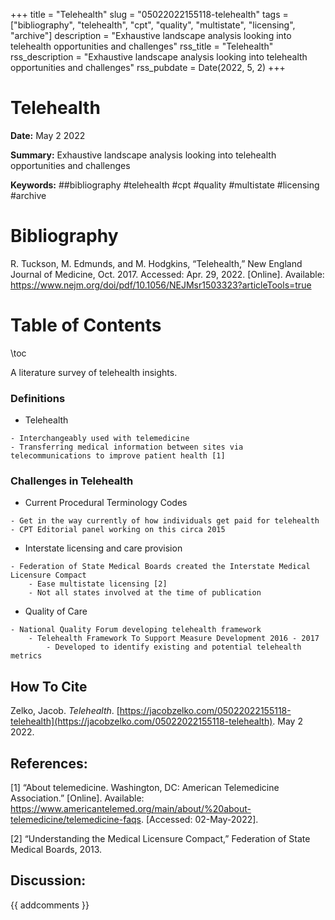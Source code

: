 +++
title = "Telehealth"
slug = "05022022155118-telehealth"
tags = ["bibliography", "telehealth", "cpt", "quality", "multistate", "licensing", "archive"]
description = "Exhaustive landscape analysis looking into telehealth opportunities and challenges"
rss_title = "Telehealth"
rss_description = "Exhaustive landscape analysis looking into telehealth opportunities and challenges"
rss_pubdate = Date(2022, 5, 2)
+++



Telehealth
=========

**Date:** May 2 2022

**Summary:** Exhaustive landscape analysis looking into telehealth opportunities and challenges

**Keywords:** ##bibliography #telehealth #cpt #quality #multistate #licensing #archive

Bibliography
==========

R. Tuckson, M. Edmunds, and M. Hodgkins, “Telehealth,” New England Journal of Medicine, Oct. 2017. Accessed: Apr. 29, 2022. [Online]. Available: https://www.nejm.org/doi/pdf/10.1056/NEJMsr1503323?articleTools=true

Table of Contents
=========

\toc

A literature survey of telehealth insights.

### Definitions

  * Telehealth

```
- Interchangeably used with telemedicine
- Transferring medical information between sites via telecommunications to improve patient health [1]
```

### Challenges in Telehealth

  * Current Procedural Terminology Codes

```
- Get in the way currently of how individuals get paid for telehealth
- CPT Editorial panel working on this circa 2015
```

  * Interstate licensing and care provision

```
- Federation of State Medical Boards created the Interstate Medical Licensure Compact
	- Ease multistate licensing [2]
	- Not all states involved at the time of publication
```

  * Quality of Care

```
- National Quality Forum developing telehealth framework
	- Telehealth Framework To Support Measure Development 2016 - 2017
		- Developed to identify existing and potential telehealth metrics
```
## How To Cite

 Zelko, Jacob. _Telehealth_. [https://jacobzelko.com/05022022155118-telehealth](https://jacobzelko.com/05022022155118-telehealth). May 2 2022.
## References:

[1] “About telemedicine. Washington, DC: American Telemedicine Association.” [Online]. Available: https://www.americantelemed.org/main/about/%20about-telemedicine/telemedicine-faqs. [Accessed: 02-May-2022].

[2] “Understanding the Medical Licensure Compact,” Federation of State Medical Boards, 2013.
## Discussion: 

{{ addcomments }}
